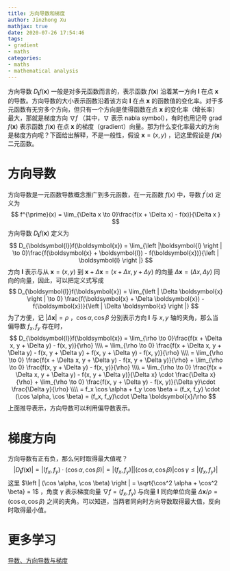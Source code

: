 ```yaml
---
title: 方向导数和梯度
author: Jinzhong Xu
mathjax: true
date: 2020-07-26 17:54:46
tags:
- gradient
- maths
categories:
- maths
- mathematical analysis
---
```


方向导数 $D_{\boldsymbol{l}}f(\boldsymbol{x})$ 一般是对多元函数而言的，表示函数  $f(\boldsymbol{x})$ 沿着某一方向 $\boldsymbol{l}$ 在点 $\boldsymbol{x}$ 的导数。方向导数的大小表示函数沿着该方向 $\boldsymbol{l}$ 在点 $\boldsymbol{x}$ 的函数值的变化率。对于多元函数有无穷多个方向，但只有一个方向是使得函数在点 $\boldsymbol{x}$ 的变化率（增长率）最大，那就是梯度方向 $\nabla f$ （其中，$\nabla$ 表示 nabla symbol），有时也用记号 grad $f(\boldsymbol{x})$ 表示函数 $f(\boldsymbol{x})$ 在点 $\boldsymbol{x}$ 的梯度（gradient）向量。那为什么变化率最大的方向是梯度方向呢？下面给出解释，不是一般性，假设 $\boldsymbol{x} = (x, y)$ ，记这里假设是 $f(\boldsymbol{x})$ 二元函数。

<!--more-->

# 方向导数



方向导数是一元函数导数概念推广到多元函数，在一元函数 $f(x)$ 中，导数 $f^{\prime}(x)$ 定义为
$$
f^{\prime}(x) = \lim_{\Delta x \to 0}\frac{f(x + \Delta x) - f(x)}{\Delta x }
$$
方向导数 $D_{\boldsymbol{l}}f(\boldsymbol{x})$ 定义为
$$
D_{\boldsymbol{l}}f(\boldsymbol{x}) = \lim_{\left |\boldsymbol{l} \right | \to 0}\frac{f(\boldsymbol{x} + \boldsymbol{l}) - f(\boldsymbol{x})}{\left | \boldsymbol{l} \right |}
$$
方向 $\boldsymbol{l}$ 表示与从 $\boldsymbol{x} = (x, y)$ 到 $\boldsymbol{x} + \Delta \boldsymbol{x} = (x + \Delta x, y + \Delta y)$ 的向量 $\Delta \boldsymbol{x} = (\Delta x, \Delta y)$ 同向的向量，因此，可以把定义式写成
$$
D_{\boldsymbol{l}}f(\boldsymbol{x}) = \lim_{\left | \Delta \boldsymbol{x} \right | \to 0} \frac{f(\boldsymbol{x} + \Delta \boldsymbol{x}) - f(\boldsymbol{x})}{\left | \Delta \boldsymbol{x} \right |}
$$
为了方便，记 $\left | \Delta \boldsymbol{x} \right | = \rho$ ，$\cos \alpha, \cos \beta$ 分别表示方向 $\boldsymbol{l}$ 与 $x, y$ 轴的夹角，那么当偏导数 $f_x, f_y$ 存在时，
$$
D_{\boldsymbol{l}}f(\boldsymbol{x}) = \lim_{\rho \to 0}\frac{f(x + \Delta x, y + \Delta y) - f(x, y)}{\rho} \\\\
= \lim_{\rho \to 0} \frac{f(x + \Delta x, y + \Delta y) - f(x, y + \Delta y) + f(x, y + \Delta y) - f(x, y)}{\rho} \\\\
= \lim_{\rho \to 0} \frac{f(x + \Delta x, y + \Delta y) - f(x, y + \Delta y)}{\rho} + \lim_{\rho \to 0} \frac{f(x, y + \Delta y) - f(x, y)}{\rho} \\\\
= \lim_{\rho \to 0} \frac{f(x + \Delta x, y + \Delta y) - f(x, y + \Delta y)}{\Delta x} \cdot \frac{\Delta x}{\rho} + \lim_{\rho \to 0} \frac{f(x, y + \Delta y) - f(x, y)}{\Delta y}\cdot \frac{\Delta y}{\rho} \\\\
= f_x \cos \alpha + f_y \cos \beta = (f_x, f_y) \cdot (\cos \alpha, \cos \beta) = (f_x, f_y)\cdot \Delta \boldsymbol{x}/\rho
$$
上面推导表示，方向导数可以利用偏导数表示。

# 梯度方向

方向导数有正有负，那么何时取得最大值呢？
$$
\left | D_{\boldsymbol{l}}f(\boldsymbol{x}) \right | = \left | (f_x, f_y)\cdot (\cos \alpha, \cos \beta) \right | = \left | (f_x, f_y) \right | \left | (\cos \alpha, \cos \beta) \right |\cos \gamma \leq \left | (f_x, f_y) \right |
$$
这里 $\left | (\cos \alpha, \cos \beta) \right | = \sqrt{\cos^2 \alpha + \cos^2 \beta} = 1$ ，角度 $\gamma$ 表示梯度向量 $\nabla f = (f_x, f_y)$ 与向量 $\boldsymbol{l}$ 同向单位向量 $\Delta \boldsymbol{x}/\rho = (\cos \alpha, \cos \beta)$ 之间的夹角。可以知道，当两者同向时方向导数取得最大值，反向时取得最小值。

# 更多学习

[导数、方向导数与梯度](https://www.cnblogs.com/bingjianing/p/9014246.html)